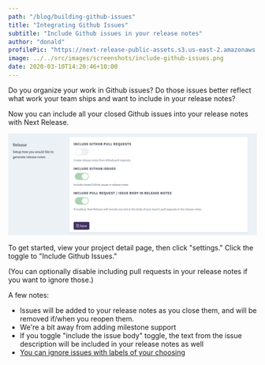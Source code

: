 ```yaml
---
path: "/blog/building-github-issues"
title: "Integrating Github Issues"
subtitle: "Include Github issues in your release notes"
author: "donald"
profilePic: "https://next-release-public-assets.s3.us-east-2.amazonaws.com/donald_profile_pic.jpeg"
image: ../../src/images/screenshots/include-github-issues.png
date: 2020-03-10T14:20:46+10:00
---
```


Do you organize your work in Github issues? Do those issues better reflect what work your team ships and want
to include in your release notes?

Now you can include all your closed Github issues into your release notes with Next Release.

![Include Github Issues in Your Release Notes](../../src/images/screenshots/include-github-issues.png)

To get started, view your project detail page, then click "settings." Click the toggle to "Include Github Issues."

(You can optionally disable including pull requests in your release notes if you want to ignore those.)

A few notes:

-   Issues will be added to your release notes as you close them, and will be removed if/when you reopen them.
-   We're a bit away from adding milestone support
-   If you toggle "include the issue body" toggle, the text from the issue description will be included in your release notes as well
-   [You can ignore issues with labels of your choosing](https://www.nextrelease.io/kb/ignoring-labels)
